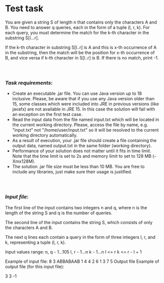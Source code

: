 # Test task
You are given a string S of length n that contains only the characters A and B. You need to answer q queries, each in the form of a tuple (l, r, k). For each query, you must determine the match for the k-th character in the substring S[l…r].

If the k-th character in substring S[l..r] is A and this is x-th occurrence of A in the substring, then the match will be the position for x-th occurrence of B, and vice versa if k-th character in S[l..r] is B.
If there is no match, print -1.
### <br><br><i><b>Task requirements</b></i>:
- Create an executable .jar file. You can use Java version up to 18 inclusive. Please, be aware that if you use any Java version older than 15, some classes which were included into JRE in previous versions (like javafx) are not available in JRE 15. In this case the solution will fail with an exception on the first test case.
- Read the input data from the file named input.txt which will be located in the current working directory. Please, access the file by name, e.g. "input.txt" not "/home/user/input.txt" so it will be resolved to the current working directory automatically.
- As a result of execution, your .jar file should create a file containing the output data, named output.txt in the same folder (working directory).
- Performance of your solution does not matter until it fits in time limit. Note that the time limit is set to 2s and memory limit to set to 128 MB (-Xmx128M).
- The solution .jar file size must be less than 10 MB. You are free to include any libraries, just make sure their usage is justified.

### <br><br><i><b>Input file</b></i>:<br>
The first line of the input contains two integers n and q, where n is the length of the string S and q is the number of queries.

The second line of the input contains the string S, which consists of only the characters A and B.

The next q lines each contain a query in the form of three integers l, r, and k, representing a tuple (l, r, k).

Input values range:
n, q - 1...105
l, r - 1...n
k - 1...n
l <= r
k <= r - l + 1

Example of input file:
8 3
ABBABAAB
1 4 4
2 6 1
3 7 5
Output file
Example of output file (for this input file):

3
3
-1